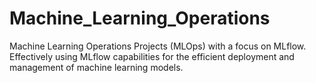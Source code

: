 # Machine_Learning_Operations
Machine Learning Operations Projects (MLOps) with a focus on MLflow. Effectively using MLflow capabilities for the efficient deployment and management of machine learning models.
